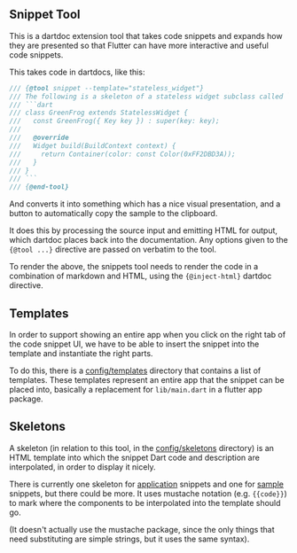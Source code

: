 ## Snippet Tool

This is a dartdoc extension tool that takes code snippets and expands how they
are presented so that Flutter can have more interactive and useful code
snippets.

This takes code in dartdocs, like this:

```dart
/// {@tool snippet --template="stateless_widget"}
/// The following is a skeleton of a stateless widget subclass called `GreenFrog`.
/// ```dart
/// class GreenFrog extends StatelessWidget {
///   const GreenFrog({ Key key }) : super(key: key);
///
///   @override
///   Widget build(BuildContext context) {
///     return Container(color: const Color(0xFF2DBD3A));
///   }
/// }
/// ```
/// {@end-tool}
```

And converts it into something which has a nice visual presentation, and 
a button to automatically copy the sample to the clipboard.

It does this by processing the source input and emitting HTML for output,
which dartdoc places back into the documentation. Any options given to the
 `{@tool ...}` directive are passed on verbatim to the tool.

To render the above, the snippets tool needs to render the code in a combination
of markdown and HTML, using the `{@inject-html}` dartdoc directive.

## Templates

In order to support showing an entire app when you click on the right tab of
the code snippet UI, we have to be able to insert the snippet into the template
and instantiate the right parts.

To do this, there is a [config/templates](config/templates) directory that
contains a list of templates. These templates represent an entire app that the
snippet can be placed into, basically a replacement for `lib/main.dart` in a
flutter app package.

## Skeletons

A skeleton (in relation to this tool, in the [config/skeletons](config/skeletons)
directory) is an HTML template into which the snippet Dart code and description
are interpolated, in order to display it nicely.

There is currently one skeleton for
[application](config/skeletons/application.html) snippets and one for
[sample](config/skeletons/sample.html)
snippets, but there could be more. It uses mustache notation (e.g. `{{code}}`)
to mark where the components to be interpolated into the template should go.

(It doesn't actually use the mustache package, since the only things that need
substituting are simple strings, but it uses the same syntax).
